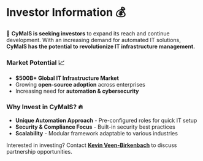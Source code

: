 # Investor Information 💰

🚀 **CyMaIS is seeking investors** to expand its reach and continue development. With an increasing demand for automated IT solutions, **CyMaIS has the potential to revolutionize IT infrastructure management.**

### Market Potential 📈
- **$500B+ Global IT Infrastructure Market**
- Growing **open-source adoption** across enterprises
- Increasing need for **automation & cybersecurity**

### Why Invest in CyMaIS? 🔥
- **Unique Automation Approach** - Pre-configured roles for quick IT setup
- **Security & Compliance Focus** - Built-in security best practices
- **Scalability** - Modular framework adaptable to various industries

Interested in investing? Contact **[Kevin Veen-Birkenbach](mailto:kevin@veen.world)** to discuss partnership opportunities.